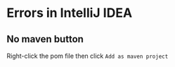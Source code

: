 # Errors in IntelliJ IDEA

## No maven button
Right-click the pom file then click `Add as maven project`